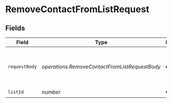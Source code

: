 # RemoveContactFromListRequest


## Fields

| Field                                                | Type                                                 | Required                                             | Description                                          |
| ---------------------------------------------------- | ---------------------------------------------------- | ---------------------------------------------------- | ---------------------------------------------------- |
| `requestBody`                                        | *operations.RemoveContactFromListRequestBody*        | :heavy_check_mark:                                   | Emails adresses OR IDs of the contacts OR 'all' true |
| `listId`                                             | *number*                                             | :heavy_check_mark:                                   | Id of the list                                       |